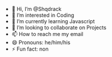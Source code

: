 - 👋 Hi, I’m @Shqdrack
- 👀 I’m interested in Coding
- 🌱 I’m currently learning Javascript
- 💞️ I’m looking to collaborate on Projects
- 📫 How to reach me my email
- 😄 Pronouns: he/him/his
- ⚡ Fun fact: non
  

<!---
Shqdrack/Shqdrack is a ✨ special ✨ repository because its `README.md` (this file) appears on your GitHub profile.
You can click the Preview link to take a look at your changes.
--->
